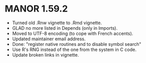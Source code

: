 # MANOR 1.59.2

- Turned old .Rnw vignette to .Rmd vignette.
- GLAD no more listed in Depends (only in Imports).
- Moved to UTF-8 encoding (to cope with French accents).
- Updated maintainer email address.
- Done: "register native routines and to disable symbol search"
- Use R's RNG instead of the one from the system in C code.
- Update broken links in vignette.
